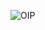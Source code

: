 ![OIP](https://github.com/MacTonight4967/AbyssMod/assets/153141858/9c889000-82ff-433e-bb2b-e2c604eeb0bd)
